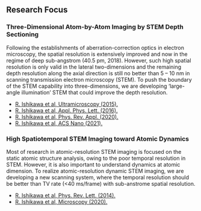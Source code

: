 
## Research Focus

### Three-Dimensional Atom-by-Atom Imaging by STEM Depth Sectioning

Following the establishments of aberration-correction optics in electron microscopy, the spatial resolution is extensively improved and now in the regime of deep sub-angstrom (40.5 pm, 2018). However, such high spatial resolution is only valid in the lateral two-dimensions and the remaining depth resolution along the axial direction is still no better than 5 – 10 nm in scanning transmission electron microscopy (STEM). To push the boundary of the STEM capability into three-dimensions, we are developing ‘large-angle illumination’ STEM that could improve the depth resolution.

- [R. Ishikawa et al, Ultramicroscopy (2015).](https://doi.org/10.1016/j.ultramic.2014.11.009)  
- [R. Ishikawa et al, Appl. Phys. Lett. (2016).](https://doi.org/10.1063/1.4965709)  
- [R. Ishikawa et al, Phys. Rev. Appl. (2020).](https://doi.org/10.1103/PhysRevApplied.13.034064)  
- [R. Ishikawa et al, ACS Nano (2021).](https://doi.org/10.1021/acsnano.1c02907)  


### High Spatiotemporal STEM Imaging toward Atomic Dynamics
 
Most of research in atomic-resolution STEM imaging is focused on the static atomic structure analysis, owing to the poor temporal resolution in STEM. However, it is also important to understand dynamics at atomic dimension. To realize atomic-resolution dynamic STEM imaging, we are developing a new scanning system, where the temporal resolution should be better than TV rate (<40 ms/frame) with sub-anstrome spatial resolution.

- [R. Ishikawa et al, Phys. Rev. Lett. (2014).](https://doi.org/10.1103/PhysRevLett.113.155501)
- [R. Ishikawa et al, Microscopy (2020).](https://doi.org/10.1093/jmicro/dfaa017)  
